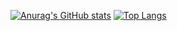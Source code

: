 [![Anurag's GitHub stats](https://github-readme-stats.vercel.app/api?username=z1zhang)](https://github.com/anuraghazra/github-readme-stats)
[![Top Langs](https://github-readme-stats.vercel.app/api/top-langs/?username=z1zhang)](https://github.com/anuraghazra/github-readme-stats)
